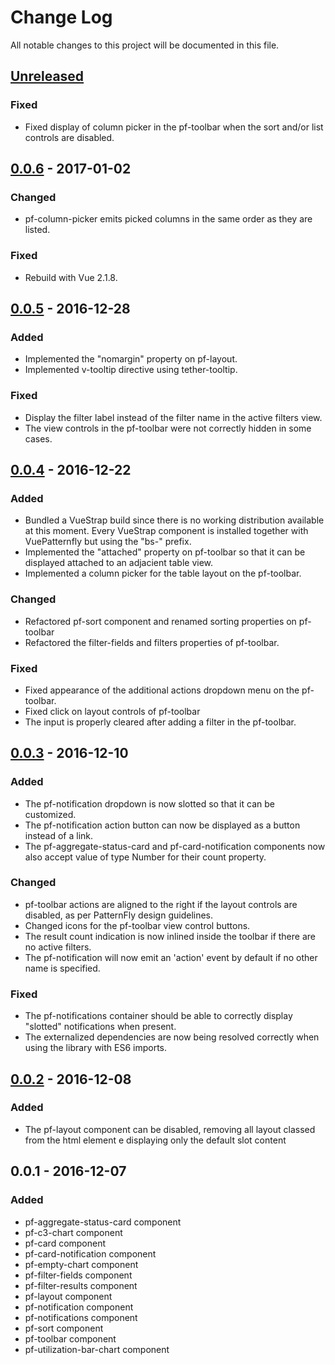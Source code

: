 # Change Log
All notable changes to this project will be documented in this file.

## [Unreleased]
### Fixed
- Fixed display of column picker in the pf-toolbar when the sort and/or list controls are disabled.

## [0.0.6] - 2017-01-02
### Changed
- pf-column-picker emits picked columns in the same order as they are listed.

### Fixed
- Rebuild with Vue 2.1.8.

## [0.0.5] - 2016-12-28
### Added
- Implemented the "nomargin" property on pf-layout.
- Implemented v-tooltip directive using tether-tooltip.

### Fixed
- Display the filter label instead of the filter name in the active filters view.
- The view controls in the pf-toolbar were not correctly hidden in some cases.

## [0.0.4] - 2016-12-22
### Added
- Bundled a VueStrap build since there is no working distribution available at this moment. Every VueStrap component is installed together with VuePatternfly but using the "bs-" prefix.
- Implemented the "attached" property on pf-toolbar so that it can be displayed attached to an adjacient table view.
- Implemented a column picker for the table layout on the pf-toolbar.

### Changed
- Refactored pf-sort component and renamed sorting properties on pf-toolbar
- Refactored the filter-fields and filters properties of pf-toolbar.

### Fixed
- Fixed appearance of the additional actions dropdown menu on the pf-toolbar.
- Fixed click on layout controls of pf-toolbar
- The input is properly cleared after adding a filter in the pf-toolbar.

## [0.0.3] - 2016-12-10
### Added
- The pf-notification dropdown is now slotted so that it can be customized.
- The pf-notification action button can now be displayed as a button instead of a link.
- The pf-aggregate-status-card and pf-card-notification components now also accept value of type Number for their count property.

### Changed
- pf-toolbar actions are aligned to the right if the layout controls are
disabled, as per PatternFly design guidelines.
- Changed icons for the pf-toolbar view control buttons.
- The result count indication is now inlined inside the toolbar if there are no active filters.
- The pf-notification will now emit an 'action' event by default if no other name is specified.

### Fixed
- The pf-notifications container should be able to correctly display "slotted" notifications when present.
- The externalized dependencies are now being resolved correctly when using the library with ES6 imports.

## [0.0.2] - 2016-12-08
### Added
- The pf-layout component can be disabled, removing all layout classed from the html element e displaying only the default slot content

## 0.0.1 - 2016-12-07
### Added
- pf-aggregate-status-card component
- pf-c3-chart component
- pf-card component
- pf-card-notification component
- pf-empty-chart component
- pf-filter-fields component
- pf-filter-results component
- pf-layout component
- pf-notification component
- pf-notifications component
- pf-sort component
- pf-toolbar component
- pf-utilization-bar-chart component

[Unreleased]: https://github.com/mtorromeo/vue-patternfly/compare/v0.0.6...HEAD
[0.0.6]: https://github.com/mtorromeo/vue-patternfly/compare/v0.0.5...v0.0.6
[0.0.5]: https://github.com/mtorromeo/vue-patternfly/compare/v0.0.4...v0.0.5
[0.0.4]: https://github.com/mtorromeo/vue-patternfly/compare/v0.0.3...v0.0.4
[0.0.3]: https://github.com/mtorromeo/vue-patternfly/compare/v0.0.2...v0.0.3
[0.0.2]: https://github.com/mtorromeo/vue-patternfly/compare/v0.0.1...v0.0.2
